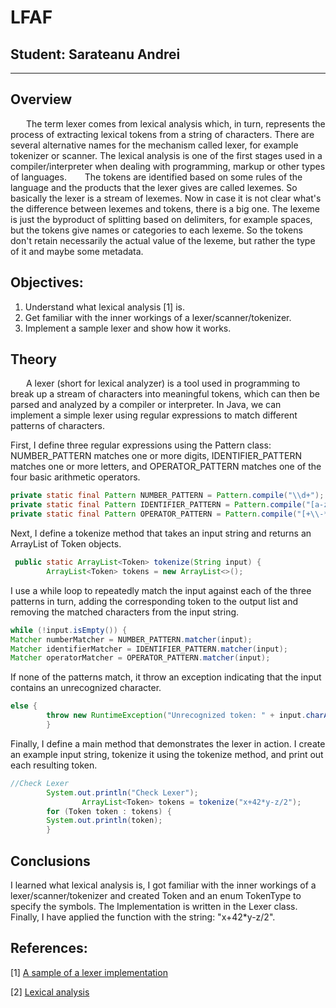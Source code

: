 # LFAF

## Student: Sarateanu Andrei

----

## Overview
&ensp;&ensp;&ensp; The term lexer comes from lexical analysis which, in turn, represents the process of extracting lexical tokens from a string of characters. There are several alternative names for the mechanism called lexer, for example tokenizer or scanner. The lexical analysis is one of the first stages used in a compiler/interpreter when dealing with programming, markup or other types of languages.
&ensp;&ensp;&ensp; The tokens are identified based on some rules of the language and the products that the lexer gives are called lexemes. So basically the lexer is a stream of lexemes. Now in case it is not clear what's the difference between lexemes and tokens, there is a big one. The lexeme is just the byproduct of splitting based on delimiters, for example spaces, but the tokens give names or categories to each lexeme. So the tokens don't retain necessarily the actual value of the lexeme, but rather the type of it and maybe some metadata.


## Objectives:
1. Understand what lexical analysis [1] is.
2. Get familiar with the inner workings of a lexer/scanner/tokenizer.
3. Implement a sample lexer and show how it works.

## Theory

&ensp;&ensp;&ensp; A lexer (short for lexical analyzer) is a tool used in programming to break up a stream of characters into meaningful tokens, which can then be parsed and analyzed by a compiler or interpreter. 
In Java, we can implement a simple lexer using regular expressions to match different patterns of characters.

First, I define three regular expressions using the Pattern class: NUMBER_PATTERN matches one or more digits, 
IDENTIFIER_PATTERN matches one or more letters, and OPERATOR_PATTERN matches one of the four basic arithmetic operators.

```java
private static final Pattern NUMBER_PATTERN = Pattern.compile("\\d+");
private static final Pattern IDENTIFIER_PATTERN = Pattern.compile("[a-zA-Z]+");
private static final Pattern OPERATOR_PATTERN = Pattern.compile("[+\\-*/]");
```

Next, I define a tokenize method that takes an input string and returns an ArrayList of Token objects.

```java
 public static ArrayList<Token> tokenize(String input) {
        ArrayList<Token> tokens = new ArrayList<>();
```

I use a while loop to repeatedly match the input against each of the three patterns in turn, 
adding the corresponding token to the output list and removing the matched characters from the input string.

```java
while (!input.isEmpty()) {
Matcher numberMatcher = NUMBER_PATTERN.matcher(input);
Matcher identifierMatcher = IDENTIFIER_PATTERN.matcher(input);
Matcher operatorMatcher = OPERATOR_PATTERN.matcher(input);
```

If none of the patterns match, it throw an exception indicating that the input contains an unrecognized character.

```java
else {
        throw new RuntimeException("Unrecognized token: " + input.charAt(0));
        }
```

Finally, I define a main method that demonstrates the lexer in action. I create an example input string, 
tokenize it using the tokenize method, and print out each resulting token.

```java
//Check Lexer
        System.out.println("Check Lexer");
                ArrayList<Token> tokens = tokenize("x+42*y-z/2");
        for (Token token : tokens) {
        System.out.println(token);
        }
```


## Conclusions

I learned what lexical analysis is, I got familiar with the inner workings of a lexer/scanner/tokenizer and created Token and an enum 
TokenType to specify the symbols. The Implementation is written in the Lexer class. Finally, I have applied the function with the 
string: "x+42*y-z/2".

## References:
[1] [A sample of a lexer implementation](https://llvm.org/docs/tutorial/MyFirstLanguageFrontend/LangImpl01.html)

[2] [Lexical analysis](https://en.wikipedia.org/wiki/Lexical_analysis)